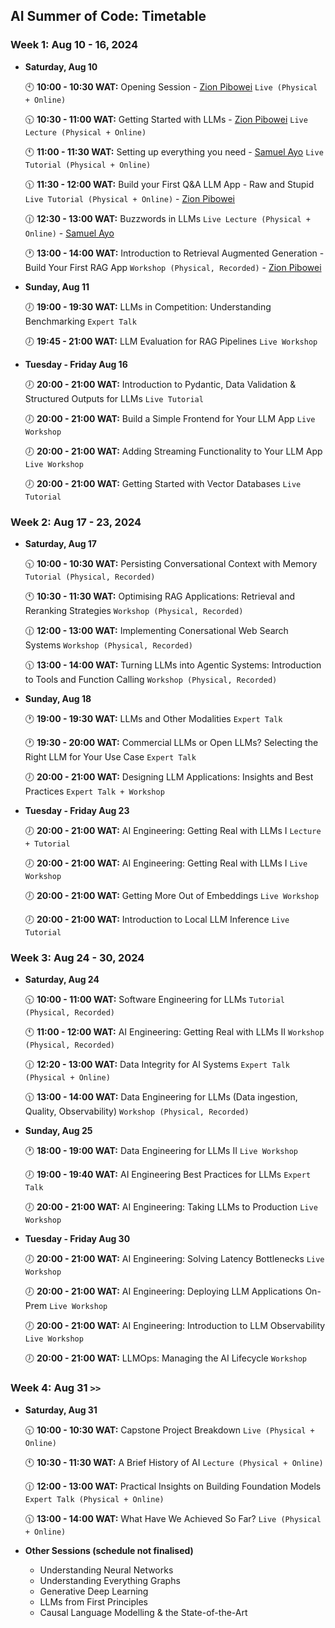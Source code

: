 ## AI Summer of Code: Timetable

### Week 1: Aug 10 - 16, 2024

- **Saturday, Aug 10**
  
  🕙 **10:00 - 10:30 WAT:** Opening Session - [Zion Pibowei](https://linkedin.com/in/zion-pibowei) `Live (Physical + Online)`
  
  🕥 **10:30 - 11:00 WAT:** Getting Started with LLMs - [Zion Pibowei](https://linkedin.com/in/zion-pibowei)  `Live Lecture (Physical + Online)`

  🕚 **11:00 - 11:30 WAT:** Setting up everything you need - [Samuel Ayo](https://www.linkedin.com/in/sam-ayo) `Live Tutorial (Physical + Online)`

  🕦 **11:30 - 12:00 WAT:** Build your First Q&A LLM App - Raw and Stupid `Live Tutorial (Physical + Online)` - [Zion Pibowei](https://linkedin.com/in/zion-pibowei)

  🕧 **12:30 - 13:00 WAT:** Buzzwords in LLMs `Live Lecture (Physical + Online)` - [Samuel Ayo](https://www.linkedin.com/in/sam-ayo)

  🕐 **13:00 - 14:00 WAT:** Introduction to Retrieval Augmented Generation - Build Your First RAG App `Workshop (Physical, Recorded)` - [Zion Pibowei](https://linkedin.com/in/zion-pibowei)
    
- **Sunday, Aug 11**
  
  🕖 **19:00 - 19:30 WAT:** LLMs in Competition: Understanding Benchmarking `Expert Talk`
  
  🕖 **19:45 - 21:00 WAT:** LLM Evaluation for RAG Pipelines `Live Workshop`

- **Tuesday - Friday Aug 16**
  
  🕖 **20:00 - 21:00 WAT:** Introduction to Pydantic, Data Validation & Structured Outputs for LLMs `Live Tutorial`
  
  🕖 **20:00 - 21:00 WAT:** Build a Simple Frontend for Your LLM App `Live Workshop`

  🕖 **20:00 - 21:00 WAT:** Adding Streaming Functionality to Your LLM App `Live Workshop`

  🕖 **20:00 - 21:00 WAT:** Getting Started with Vector Databases `Live Tutorial`
  
### Week 2: Aug 17 - 23, 2024

- **Saturday, Aug 17**
  
  🕥 **10:00 - 10:30 WAT:** Persisting Conversational Context with Memory `Tutorial (Physical, Recorded)`

  🕚 **10:30 - 11:30 WAT:** Optimising RAG Applications: Retrieval and Reranking Strategies `Workshop (Physical, Recorded)`

  🕧 **12:00 - 13:00 WAT:** Implementing Conersational Web Search Systems `Workshop (Physical, Recorded)`

  🕦 **13:00 - 14:00 WAT:** Turning LLMs into Agentic Systems: Introduction to Tools and Function Calling `Workshop (Physical, Recorded)`

- **Sunday, Aug 18**
  
  🕐 **19:00 - 19:30 WAT:** LLMs and Other Modalities `Expert Talk`
  
  🕐 **19:30 - 20:00 WAT:** Commercial LLMs or Open LLMs? Selecting the Right LLM for Your Use Case `Expert Talk`
  
  🕖 **20:00 - 21:00 WAT:** Designing LLM Applications: Insights and Best Practices `Expert Talk + Workshop`

- **Tuesday - Friday Aug 23**
  
  🕖 **20:00 - 21:00 WAT:** AI Engineering: Getting Real with LLMs I `Lecture + Tutorial`
  
  🕖 **20:00 - 21:00 WAT:** AI Engineering: Getting Real with LLMs I `Live Workshop`

  🕖 **20:00 - 21:00 WAT:** Getting More Out of Embeddings `Live Workshop`

  🕖 **20:00 - 21:00 WAT:** Introduction to Local LLM Inference `Live Tutorial`
  
### Week 3: Aug 24 - 30, 2024

- **Saturday, Aug 24**
  
  🕥 **10:00 - 11:00 WAT:** Software Engineering for LLMs `Tutorial (Physical, Recorded)`

  🕚 **11:00 - 12:00 WAT:** AI Engineering: Getting Real with LLMs II `Workshop (Physical, Recorded)`

  🕧 **12:20 - 13:00 WAT:** Data Integrity for AI Systems `Expert Talk (Physical + Online)`

  🕦 **13:00 - 14:00 WAT:** Data Engineering for LLMs (Data ingestion, Quality, Observability) `Workshop (Physical, Recorded)`

- **Sunday, Aug 25**
  
  🕐 **18:00 - 19:00 WAT:** Data Engineering for LLMs II `Live Workshop`
  
  🕖 **19:00 - 19:40 WAT:** AI Engineering Best Practices for LLMs `Expert Talk`
  
  🕖 **20:00 - 21:00 WAT:** AI Engineering: Taking LLMs to Production `Live Workshop`

- **Tuesday - Friday Aug 30**
  
  🕖 **20:00 - 21:00 WAT:** AI Engineering: Solving Latency Bottlenecks `Live Workshop`
  
  🕖 **20:00 - 21:00 WAT:** AI Engineering: Deploying LLM Applications On-Prem `Live Workshop`

  🕖 **20:00 - 21:00 WAT:** AI Engineering: Introduction to LLM Observability `Live Workshop`

  🕖 **20:00 - 21:00 WAT:** LLMOps: Managing the AI Lifecycle `Workshop`
  
### Week 4: Aug 31 `>>`

- **Saturday, Aug 31**
  
  🕥 **10:00 - 10:30 WAT:** Capstone Project Breakdown `Live (Physical + Online)`

  🕚 **10:30 - 11:30 WAT:** A Brief History of AI `Lecture (Physical + Online)`

  🕧 **12:00 - 13:00 WAT:** Practical Insights on Building Foundation Models `Expert Talk (Physical + Online)`

  🕦 **13:00 - 14:00 WAT:** What Have We Achieved So Far? `Live (Physical + Online)`

- **Other Sessions (schedule not finalised)**
  - Understanding Neural Networks
  - Understanding Everything Graphs
  - Generative Deep Learning
  - LLMs from First Principles
  - Causal Language Modelling & the State-of-the-Art





